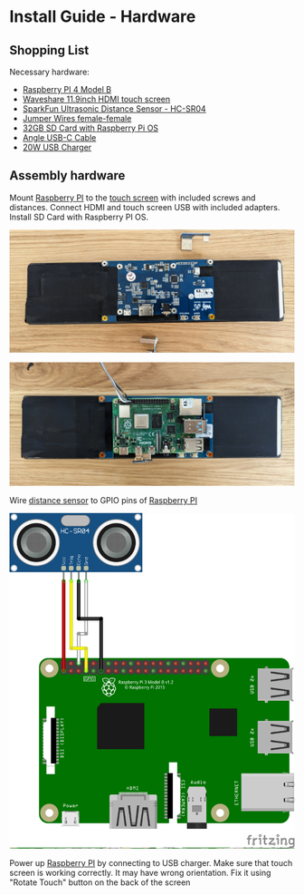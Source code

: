 # Install Guide - Hardware

## Shopping List

Necessary hardware:
- [Raspberry PI 4 Model B](https://www.raspberrypi.com/products/raspberry-pi-4-model-b/)
- [Waveshare 11.9inch HDMI touch screen](https://www.waveshare.com/11.9inch-hdmi-lcd.htm)
- [SparkFun Ultrasonic Distance Sensor - HC-SR04](https://www.sparkfun.com/products/17777)
- [Jumper Wires female-female](https://blog.sparkfuneducation.com/what-is-jumper-wire)
- [32GB SD Card with Raspberry Pi OS](https://projects.raspberrypi.org/en/projects/raspberry-pi-setting-up/2)
- [Angle USB-C Cable](https://eu.ugreen.com/collections/cables/products/ugreen-usb-c-to-usb-c-cable-60w-1?variant=40400840556627)
- [20W USB Charger](https://eu.ugreen.com/collections/chargers/products/power-supply-pd-3-0?variant=40296226586707)

## Assembly hardware

Mount [Raspberry PI](https://www.raspberrypi.com/products/raspberry-pi-4-model-b/) to the [touch screen](https://www.waveshare.com/11.9inch-hdmi-lcd.htm) with included screws and distances. Connect HDMI and touch screen USB with included adapters. Install SD Card with Raspberry PI OS.

![Touch screen back](doc/img/lcd.jpg)

![Raspberry PI + Touch screen](doc/img/rpi.jpg)

Wire [distance sensor](https://www.sparkfun.com/products/17777) to GPIO pins of [Raspberry PI](https://www.raspberrypi.com/products/raspberry-pi-4-model-b/)  

![Wireing](doc/img/wiring.png)

Power up [Raspberry PI](https://www.raspberrypi.com/products/raspberry-pi-4-model-b/) by connecting to USB charger. Make sure that touch screen is working correctly. It may have wrong orientation. Fix it using "Rotate Touch" button on the back of the screen 